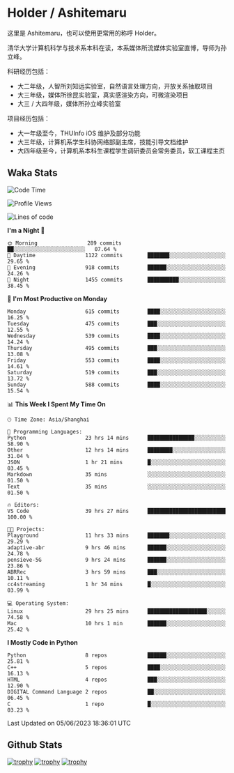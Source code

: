 # Holder / Ashitemaru

这里是 Ashitemaru，也可以使用更常用的称呼 Holder。

清华大学计算机科学与技术系本科在读，本系媒体所流媒体实验室直博，导师为孙立峰。

科研经历包括：

- 大二年级，人智所刘知远实验室，自然语言处理方向，开放关系抽取项目
- 大三年级，媒体所徐昆实验室，真实感渲染方向，可微渲染项目
- 大三 / 大四年级，媒体所孙立峰实验室

项目经历包括：

- 大一年级至今，THUInfo iOS 维护及部分功能
- 大三年级，计算机系学生科协网络部副主席，技能引导文档维护
- 大四年级至今，计算机系本科生课程学生调研委员会常务委员，软工课程主页

## Waka Stats

<!--START_SECTION:waka-->
![Code Time](http://img.shields.io/badge/Code%20Time-923%20hrs%2037%20mins-blue)

![Profile Views](http://img.shields.io/badge/Profile%20Views-4-blue)

![Lines of code](https://img.shields.io/badge/From%20Hello%20World%20I%27ve%20Written-2.8%20million%20lines%20of%20code-blue)

**I'm a Night 🦉** 

```text
🌞 Morning                289 commits         ██░░░░░░░░░░░░░░░░░░░░░░░   07.64 % 
🌆 Daytime                1122 commits        ███████░░░░░░░░░░░░░░░░░░   29.65 % 
🌃 Evening                918 commits         ██████░░░░░░░░░░░░░░░░░░░   24.26 % 
🌙 Night                  1455 commits        ██████████░░░░░░░░░░░░░░░   38.45 % 
```
📅 **I'm Most Productive on Monday** 

```text
Monday                   615 commits         ████░░░░░░░░░░░░░░░░░░░░░   16.25 % 
Tuesday                  475 commits         ███░░░░░░░░░░░░░░░░░░░░░░   12.55 % 
Wednesday                539 commits         ████░░░░░░░░░░░░░░░░░░░░░   14.24 % 
Thursday                 495 commits         ███░░░░░░░░░░░░░░░░░░░░░░   13.08 % 
Friday                   553 commits         ████░░░░░░░░░░░░░░░░░░░░░   14.61 % 
Saturday                 519 commits         ███░░░░░░░░░░░░░░░░░░░░░░   13.72 % 
Sunday                   588 commits         ████░░░░░░░░░░░░░░░░░░░░░   15.54 % 
```


📊 **This Week I Spent My Time On** 

```text
🕑︎ Time Zone: Asia/Shanghai

💬 Programming Languages: 
Python                   23 hrs 14 mins      ███████████████░░░░░░░░░░   58.90 % 
Other                    12 hrs 14 mins      ████████░░░░░░░░░░░░░░░░░   31.04 % 
JSON                     1 hr 21 mins        █░░░░░░░░░░░░░░░░░░░░░░░░   03.45 % 
Markdown                 35 mins             ░░░░░░░░░░░░░░░░░░░░░░░░░   01.50 % 
Text                     35 mins             ░░░░░░░░░░░░░░░░░░░░░░░░░   01.50 % 

🔥 Editors: 
VS Code                  39 hrs 27 mins      █████████████████████████   100.00 % 

🐱‍💻 Projects: 
Playground               11 hrs 33 mins      ███████░░░░░░░░░░░░░░░░░░   29.29 % 
adaptive-abr             9 hrs 46 mins       ██████░░░░░░░░░░░░░░░░░░░   24.78 % 
pensieve-5G              9 hrs 24 mins       ██████░░░░░░░░░░░░░░░░░░░   23.86 % 
ABRRec                   3 hrs 59 mins       ███░░░░░░░░░░░░░░░░░░░░░░   10.11 % 
cc4streaming             1 hr 34 mins        █░░░░░░░░░░░░░░░░░░░░░░░░   03.99 % 

💻 Operating System: 
Linux                    29 hrs 25 mins      ███████████████████░░░░░░   74.58 % 
Mac                      10 hrs 1 min        ██████░░░░░░░░░░░░░░░░░░░   25.42 % 
```

**I Mostly Code in Python** 

```text
Python                   8 repos             ██████░░░░░░░░░░░░░░░░░░░   25.81 % 
C++                      5 repos             ████░░░░░░░░░░░░░░░░░░░░░   16.13 % 
HTML                     4 repos             ███░░░░░░░░░░░░░░░░░░░░░░   12.90 % 
DIGITAL Command Language 2 repos             ██░░░░░░░░░░░░░░░░░░░░░░░   06.45 % 
C                        1 repo              █░░░░░░░░░░░░░░░░░░░░░░░░   03.23 % 
```




 Last Updated on 05/06/2023 18:36:01 UTC
<!--END_SECTION:waka-->

## Github Stats

[![trophy](https://github-profile-trophy.vercel.app/?username=Ashitemaru&column=7)](https://github.com/Ashitemaru)
[![trophy](https://github-readme-stats.vercel.app/api?username=Ashitemaru&show_icons=true&include_all_commits=true)](https://github.com/Ashitemaru)
[![trophy](https://github-readme-stats.vercel.app/api/top-langs/?username=Ashitemaru&layout=compact)](https://github.com/Ashitemaru)

<!--
**Ashitemaru/Ashitemaru** is a ✨ _special_ ✨ repository because its `README.md` (this file) appears on your GitHub profile.

Here are some ideas to get you started:

- 🔭 I’m currently working on ...
- 🌱 I’m currently learning ...
- 👯 I’m looking to collaborate on ...
- 🤔 I’m looking for help with ...
- 💬 Ask me about ...
- 📫 How to reach me: ...
- 😄 Pronouns: ...
- ⚡ Fun fact: ...
-->

